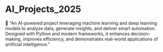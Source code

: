 # AI_Projects_2025
🚀 "An AI-powered project leveraging machine learning and deep learning models to analyze data, generate insights, and deliver smart automation. Designed with Python and modern frameworks, it enhances decision-making, improves efficiency, and demonstrates real-world applications of artificial intelligence."
